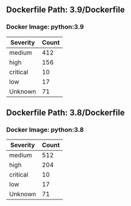 ## Dockerfile Path: 3.9/Dockerfile

### Docker Image: python:3.9
| Severity | Count |
|----------|-------|
| medium | 412 |
| high | 156 |
| critical | 10 |
| low | 17 |
| Unknown | 71 |


## Dockerfile Path: 3.8/Dockerfile

### Docker Image: python:3.8
| Severity | Count |
|----------|-------|
| medium | 512 |
| high | 204 |
| critical | 10 |
| low | 17 |
| Unknown | 71 |